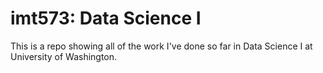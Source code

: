 # imt573: Data Science I
This is a repo showing all of the work I've done so far in Data Science I at University of Washington.
